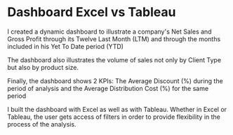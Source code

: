# Dashboard Excel vs Tableau

I created a dynamic dashboard to illustrate a company's Net Sales and Gross Profit through its Twelve Last Month (LTM) and through the months included in his Yet To Date period (YTD)

The dashboard also illustrates the volume of sales not only by Client Type but also by product size.

Finally, the dashboard shows 2 KPIs: The Average Discount (%) during the period of analysis and the Average Distribution Cost (%) for the same period

I built the dashboard with Excel as well as with Tableau. Whether in Excel or Tableau, the user gets access of filters in order to provide flexibility in the process of the analysis.
